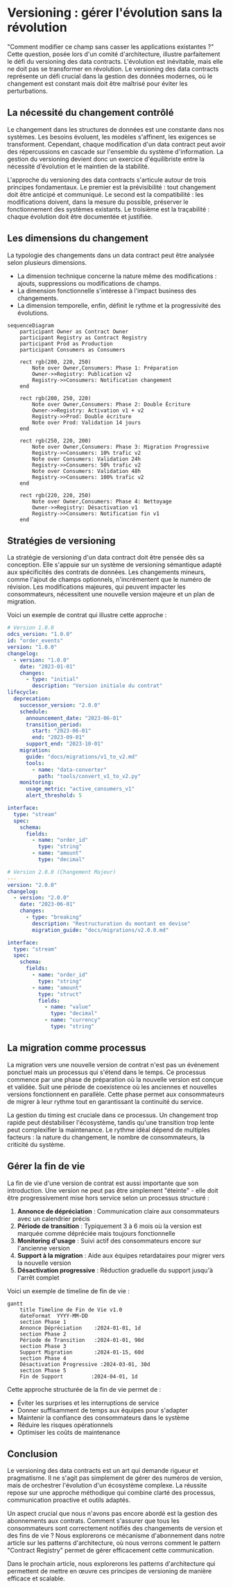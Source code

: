 # Versioning : gérer l'évolution sans la révolution

"Comment modifier ce champ sans casser les applications existantes ?" Cette question, posée lors d'un comité d'architecture, illustre parfaitement le défi du versioning des data contracts. L'évolution est inévitable, mais elle ne doit pas se transformer en révolution. Le versioning des data contracts représente un défi crucial dans la gestion des données modernes, où le changement est constant mais doit être maîtrisé pour éviter les perturbations.

## La nécessité du changement contrôlé

Le changement dans les structures de données est une constante dans nos systèmes. Les besoins évoluent, les modèles s'affinent, les exigences se transforment. Cependant, chaque modification d'un data contract peut avoir des répercussions en cascade sur l'ensemble du système d'information. La gestion du versioning devient donc un exercice d'équilibriste entre la nécessité d'évolution et le maintien de la stabilité.

L'approche du versioning des data contracts s'articule autour de trois principes fondamentaux. Le premier est la prévisibilité : tout changement doit être anticipé et communiqué. Le second est la compatibilité : les modifications doivent, dans la mesure du possible, préserver le fonctionnement des systèmes existants. Le troisième est la traçabilité : chaque évolution doit être documentée et justifiée.

## Les dimensions du changement

La typologie des changements dans un data contract peut être analysée selon plusieurs dimensions. 
- La dimension technique concerne la nature même des modifications : ajouts, suppressions ou modifications de champs. 
- La dimension fonctionnelle s'intéresse à l'impact business des changements. 
- La dimension temporelle, enfin, définit le rythme et la progressivité des évolutions.

```mermaid
sequenceDiagram
    participant Owner as Contract Owner
    participant Registry as Contract Registry
    participant Prod as Production
    participant Consumers as Consumers

    rect rgb(200, 220, 250)
        Note over Owner,Consumers: Phase 1: Préparation
        Owner->>Registry: Publication v2
        Registry->>Consumers: Notification changement
    end

    rect rgb(200, 250, 220)
        Note over Owner,Consumers: Phase 2: Double Écriture
        Owner->>Registry: Activation v1 + v2
        Registry->>Prod: Double écriture
        Note over Prod: Validation 14 jours
    end

    rect rgb(250, 220, 200)
        Note over Owner,Consumers: Phase 3: Migration Progressive
        Registry->>Consumers: 10% trafic v2
        Note over Consumers: Validation 24h
        Registry->>Consumers: 50% trafic v2
        Note over Consumers: Validation 48h
        Registry->>Consumers: 100% trafic v2
    end

    rect rgb(220, 220, 250)
        Note over Owner,Consumers: Phase 4: Nettoyage
        Owner->>Registry: Désactivation v1
        Registry->>Consumers: Notification fin v1
    end
```

## Stratégies de versioning

La stratégie de versioning d'un data contract doit être pensée dès sa conception. Elle s'appuie sur un système de versioning sémantique adapté aux spécificités des contrats de données. Les changements mineurs, comme l'ajout de champs optionnels, n'incrémentent que le numéro de révision. Les modifications majeures, qui peuvent impacter les consommateurs, nécessitent une nouvelle version majeure et un plan de migration.

Voici un exemple de contrat qui illustre cette approche :

```yaml
# Version 1.0.0
odcs_version: "1.0.0"
id: "order_events"
version: "1.0.0"
changelog:
  - version: "1.0.0"
    date: "2023-01-01"
    changes:
      - type: "initial"
        description: "Version initiale du contrat"
lifecycle:
  deprecation:
    successor_version: "2.0.0"
    schedule:
      announcement_date: "2023-06-01"
      transition_period:
        start: "2023-06-01"
        end: "2023-09-01"
      support_end: "2023-10-01"
    migration:
      guide: "docs/migrations/v1_to_v2.md"
      tools:
        - name: "data-converter"
          path: "tools/convert_v1_to_v2.py"
    monitoring:
      usage_metric: "active_consumers_v1"
      alert_threshold: 5

interface:
  type: "stream"
  spec:
    schema:
      fields:
        - name: "order_id"
          type: "string"
        - name: "amount"
          type: "decimal"

# Version 2.0.0 (Changement Majeur)
---
version: "2.0.0"
changelog:
  - version: "2.0.0"
    date: "2023-06-01"
    changes:
      - type: "breaking"
        description: "Restructuration du montant en devise"
        migration_guide: "docs/migrations/v2.0.0.md"

interface:
  type: "stream"
  spec:
    schema:
      fields:
        - name: "order_id"
          type: "string"
        - name: "amount"
          type: "struct"
          fields:
            - name: "value"
              type: "decimal"
            - name: "currency"
              type: "string"
```

## La migration comme processus

La migration vers une nouvelle version de contrat n'est pas un événement ponctuel mais un processus qui s'étend dans le temps. Ce processus commence par une phase de préparation où la nouvelle version est conçue et validée. Suit une période de coexistence où les anciennes et nouvelles versions fonctionnent en parallèle. Cette phase permet aux consommateurs de migrer à leur rythme tout en garantissant la continuité du service.

La gestion du timing est cruciale dans ce processus. Un changement trop rapide peut déstabiliser l'écosystème, tandis qu'une transition trop lente peut complexifier la maintenance. Le rythme idéal dépend de multiples facteurs : la nature du changement, le nombre de consommateurs, la criticité du système.

## Gérer la fin de vie

La fin de vie d'une version de contrat est aussi importante que son introduction. Une version ne peut pas être simplement "éteinte" - elle doit être progressivement mise hors service selon un processus structuré :

1. **Annonce de dépréciation** : Communication claire aux consommateurs avec un calendrier précis
2. **Période de transition** : Typiquement 3 à 6 mois où la version est marquée comme dépréciée mais toujours fonctionnelle
3. **Monitoring d'usage** : Suivi actif des consommateurs encore sur l'ancienne version
4. **Support à la migration** : Aide aux équipes retardataires pour migrer vers la nouvelle version
5. **Désactivation progressive** : Réduction graduelle du support jusqu'à l'arrêt complet

Voici un exemple de timeline de fin de vie :

```mermaid
gantt
    title Timeline de Fin de Vie v1.0
    dateFormat  YYYY-MM-DD
    section Phase 1
    Annonce Dépréciation    :2024-01-01, 1d
    section Phase 2
    Période de Transition   :2024-01-01, 90d
    section Phase 3
    Support Migration       :2024-01-15, 60d
    section Phase 4
    Désactivation Progressive :2024-03-01, 30d
    section Phase 5
    Fin de Support         :2024-04-01, 1d
```

Cette approche structurée de la fin de vie permet de :
- Éviter les surprises et les interruptions de service
- Donner suffisamment de temps aux équipes pour s'adapter
- Maintenir la confiance des consommateurs dans le système
- Réduire les risques opérationnels
- Optimiser les coûts de maintenance

## Conclusion

Le versioning des data contracts est un art qui demande rigueur et pragmatisme. Il ne s'agit pas simplement de gérer des numéros de version, mais de orchestrer l'évolution d'un écosystème complexe. La réussite repose sur une approche méthodique qui combine clarté des processus, communication proactive et outils adaptés.

Un aspect crucial que nous n'avons pas encore abordé est la gestion des abonnements aux contrats. Comment s'assurer que tous les consommateurs sont correctement notifiés des changements de version et des fins de vie ? Nous explorerons ce mécanisme d'abonnement dans notre article sur les patterns d'architecture, où nous verrons comment le pattern "Contract Registry" permet de gérer efficacement cette communication.

Dans le prochain article, nous explorerons les patterns d'architecture qui permettent de mettre en œuvre ces principes de versioning de manière efficace et scalable.